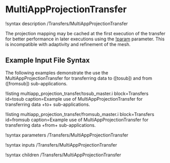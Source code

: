 # MultiAppProjectionTransfer

!syntax description /Transfers/MultiAppProjectionTransfer

The projection mapping may be cached at the first execution of the transfer for better performance in later executions using the [!param](/Transfers/MultiAppProjectionTransfer/fixed_meshes) parameter. This is incompatible with adaptivity and refinement of the mesh.

## Example Input File Syntax

The following examples demonstrate the use the MultiAppProjectionTransfer for transferring data
to ([tosub]) and from ([fromsub]) sub-applications.

!listing multiapp_projection_transfer/tosub_master.i block=Transfers id=tosub caption=Example use of MultiAppProjectionTransfer for transferring data +to+ sub-applications.

!listing multiapp_projection_transfer/fromsub_master.i block=Transfers id=fromsub caption=Example use of MultiAppProjectionTransfer for transferring data +from+ sub-applications.

!syntax parameters /Transfers/MultiAppProjectionTransfer

!syntax inputs /Transfers/MultiAppProjectionTransfer

!syntax children /Transfers/MultiAppProjectionTransfer
